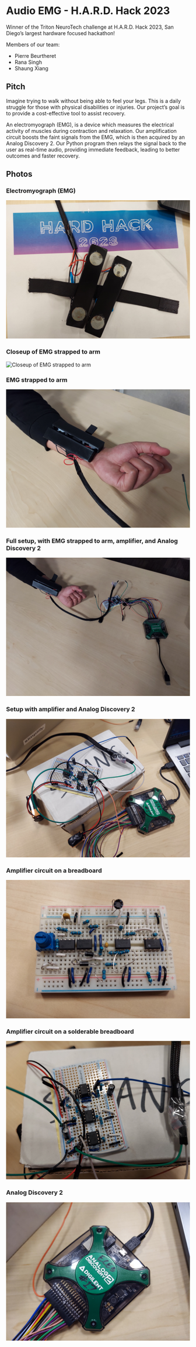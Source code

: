 # Audio EMG - H.A.R.D. Hack 2023

Winner of the Triton NeuroTech challenge at H.A.R.D. Hack 2023, San Diego’s largest
hardware focused hackathon!

Members of our team:
- Pierre Beurtheret
- Rana Singh
- Shaung Xiang

## Pitch

Imagine trying to walk without being able to feel your legs.
This is a daily struggle for those with physical disabilities or injuries.
Our project’s goal is to provide a cost-effective tool to assist recovery.

An electromyograph (EMG), is a device which measures the electrical activity of muscles during contraction and relaxation.
Our amplification circuit boosts the faint signals from the EMG,
which is then acquired by an Analog Discovery 2.
Our Python program then relays the signal back to the user as real-time audio,
providing immediate feedback, leading to better outcomes and faster recovery.

## Photos

### Electromyograph (EMG)
![EMG sitting on table with HARD Hack 2023 banner](photos/emg-hard-hack.jpg)

### Closeup of EMG strapped to arm
![Closeup of EMG strapped to arm](photos/emg-arm-close.jpg)

### EMG strapped to arm
![EMG strapped to arm](photos/emg-arm.jpg)

### Full setup, with EMG strapped to arm, amplifier, and Analog Discovery 2
![Full setup, with EMG strapped to arm, amplifier, and Analog Discovery 2](photos/full-setup.jpg)

### Setup with amplifier and Analog Discovery 2
![Setup with amplifier and Analog Discovery 2](photos/amplifier-setup.jpg)

### Amplifier circuit on a breadboard
![Amplifier circuit on a breadboard](photos/amplifier-breadboard.jpg)

### Amplifier circuit on a solderable breadboard
![Amplifier circuit on a solderable breadboard](photos/amplifier-soldered.jpg)

### Analog Discovery 2
![Analog Discovery 2](photos/analog-discovery-2.jpg)
